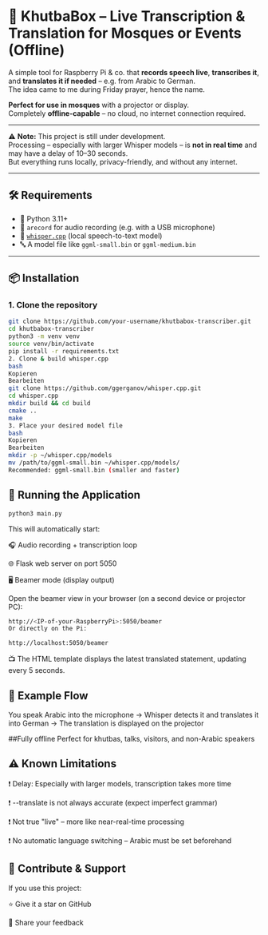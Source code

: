 # 🕌 KhutbaBox – Live Transcription & Translation for Mosques or Events (Offline)

A simple tool for Raspberry Pi & co. that **records speech live**, **transcribes it**, and **translates it if needed** – e.g. from Arabic to German.  
The idea came to me during Friday prayer, hence the name.

**Perfect for use in mosques** with a projector or display.  
Completely **offline-capable** – no cloud, no internet connection required.

---

⚠️ **Note:** This project is still under development.  
Processing – especially with larger Whisper models – is **not in real time** and may have a delay of 10–30 seconds.  
But everything runs locally, privacy-friendly, and without any internet.

---

## 🛠️ Requirements

- 🐍 Python 3.11+
- 🎤 `arecord` for audio recording (e.g. with a USB microphone)
- 🧠 [`whisper.cpp`](https://github.com/ggerganov/whisper.cpp) (local speech-to-text model)
- 🔤 A model file like `ggml-small.bin` or `ggml-medium.bin`

---

## 📦 Installation

### 1. Clone the repository

```bash
git clone https://github.com/your-username/khutbabox-transcriber.git
cd khutbabox-transcriber
python3 -m venv venv
source venv/bin/activate
pip install -r requirements.txt
2. Clone & build whisper.cpp
bash
Kopieren
Bearbeiten
git clone https://github.com/ggerganov/whisper.cpp.git
cd whisper.cpp
mkdir build && cd build
cmake ..
make
3. Place your desired model file
bash
Kopieren
Bearbeiten
mkdir -p ~/whisper.cpp/models
mv /path/to/ggml-small.bin ~/whisper.cpp/models/
Recommended: ggml-small.bin (smaller and faster)
```
## 🚀 Running the Application
```bash
python3 main.py
```
This will automatically start:

🎧 Audio recording + transcription loop

🌐 Flask web server on port 5050

🖥️ Beamer mode (display output)

Open the beamer view in your browser (on a second device or projector PC):

```bash
http://<IP-of-your-RaspberryPi>:5050/beamer
Or directly on the Pi:
```
```bash
http://localhost:5050/beamer
```
📺 The HTML template displays the latest translated statement, updating every 5 seconds.

🧠 Example Flow
---
You speak Arabic into the microphone
→ Whisper detects it and translates it into German
→ The translation is displayed on the projector

##Fully offline
Perfect for khutbas, talks, visitors, and non-Arabic speakers

⚠️ Known Limitations
---
❗ Delay: Especially with larger models, transcription takes more time

❗ --translate is not always accurate (expect imperfect grammar)

❗ Not true "live" – more like near-real-time processing

❗ No automatic language switching – Arabic must be set beforehand

🤝 Contribute & Support
---
If you use this project:

⭐️ Give it a star on GitHub

💬 Share your feedback
